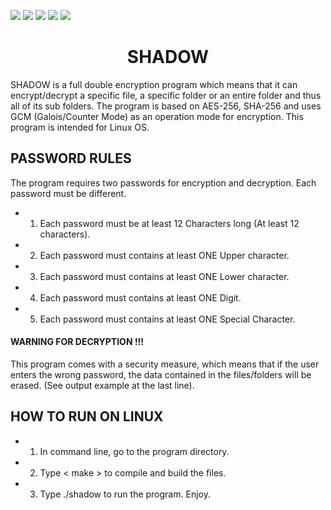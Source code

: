 ![](https://img.shields.io/badge/Code-C++-orange.svg?style=plastic&logo=c%2B%2B)
![](https://img.shields.io/badge/OS-Linux-orange.svg?style=plastic&logo=Linux)
![](https://img.shields.io/badge/Algorithm-AES-orange.svg?style=plastic&logo)
![](https://img.shields.io/badge/Algorithm-SHA-orange.svg?style=plastic&logo)
![](https://img.shields.io/badge/Tools-SublimeText-orange.svg?style=plastic&logo)
<h1 align="center"> SHADOW </h1>
SHADOW is a full double encryption program which means that it can encrypt/decrypt a specific file, a specific folder or an entire folder and thus all of its sub folders. The program is based on AES-256, SHA-256 and uses GCM (Galois/Counter Mode) as an operation mode for encryption. This program is intended for Linux OS.

<h2 align="left"> PASSWORD RULES </h2>
The program requires two passwords for encryption and decryption. Each password must be different.

- 1) Each password must be at least 12 Characters long (At least 12 characters).
- 2) Each password must contains at least ONE Upper character.
- 3) Each password must contains at least ONE Lower character.
- 4) Each password must contains at least ONE Digit.
- 5) Each password must contains at least ONE Special Character.

<h4 align="left"> WARNING FOR DECRYPTION !!! </h4>
This program comes with a security measure, which means that if the user enters the wrong password, the data contained in the files/folders will be erased. (See output example at the last line).

<h2 align="left"> HOW TO RUN ON LINUX </h2>

- 1) In command line, go to the program directory.
- 2) Type < make > to compile and build the files.
- 3) Type ./shadow to run the program. Enjoy.
